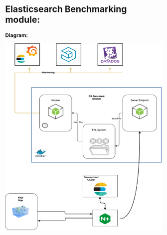 # Elasticsearch Benchmarking module:

### Diagram:
<p align="center">
 <img src="./assets/diagram.png" width="600" height="600" />
</p>
